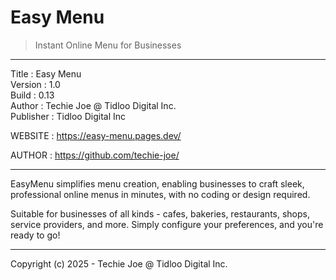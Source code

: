# Easy Menu
> Instant Online Menu for Businesses
------------------------------------------------------------------

Title     : Easy Menu  
Version   : 1.0  
Build     : 0.13  
Author    : Techie Joe @ Tidloo Digital Inc.  
Publisher : Tidloo Digital Inc  

WEBSITE   : https://easy-menu.pages.dev/  

AUTHOR    : https://github.com/techie-joe/  

------------------------------------------------------------------

EasyMenu simplifies menu creation, enabling businesses
to craft sleek, professional online menus in minutes,
with no coding or design required.

Suitable for businesses of all kinds - cafes, bakeries,
restaurants, shops, service providers, and more.
Simply configure your preferences, and you're ready to go!

------------------------------------------------------------------

Copyright (c) 2025 - Techie Joe @ Tidloo Digital Inc.
